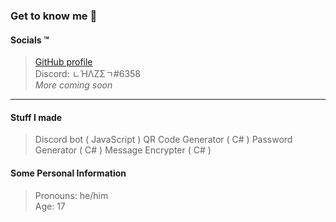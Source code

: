 ### Get to know me :thinking:

#### Socials :tm:
> [GitHub profile](https://github.com/iLoveBread-Projecys "iLoveBread GitHub profile")<br>
> Discord: ㄴΉΛZΣㄱ#6358<br>
> *More coming soon*

***

#### Stuff I made
> Discord bot ( JavaScript )
> QR Code Generator ( C# )
> Password Generator ( C# )
> Message Encrypter ( C# )

#### Some Personal Information
> Pronouns: he/him<br>
> Age: 17
